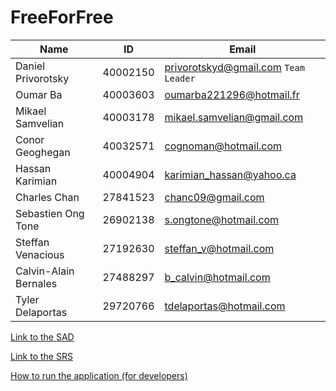 # FreeForFree

Name | ID | Email
--- | --- | ---
Daniel Privorotsky | 40002150 | privorotskyd@gmail.com `Team Leader`
Oumar Ba | 40003603 | oumarba221296@hotmail.fr
Mikael Samvelian | 40003178 | mikael.samvelian@gmail.com
Conor Geoghegan | 40032571 | cognoman@hotmail.com
Hassan Karimian | 40004904 | karimian_hassan@yahoo.ca
Charles Chan | 27841523 | chanc09@gmail.com
Sebastien Ong Tone | 26902138 | s.ongtone@hotmail.com
Steffan Venacious | 27192630 | steffan_v@hotmail.com
Calvin-Alain Bernales | 27488297 | b_calvin@hotmail.com
Tyler Delaportas | 29720766 | tdelaportas@hotmail.com

[Link to the SAD](https://docs.google.com/document/d/1xZVP_H1vIcfh5upbR4nQgDBCqMcCySsisl6TmVyOuUE "SAD document")

[Link to the SRS](https://docs.google.com/document/d/1dtbTcZLlSLU4q7ml8xa4aiTf5IhMCYHVO1jbSH6PHNA "SRS document")

[How to run the application (for developers)](https://github.com/DanielPri/FreeForFree/wiki/How-to-run-the-application "How to run the application")

